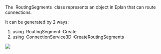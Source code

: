 The  RoutingSegments  class represents an object in Eplan that can route connections.

It can be generated by 2 ways:

1. using  RoutingSegment::Create
2. using  ConnectionService3D::CreateRoutingSegments

![](images/ProPanelAPI/RoutingSegment.jpg)